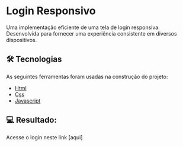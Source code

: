 # Login Responsivo

Uma implementação eficiente de uma tela de login responsiva. Desenvolvida para fornecer uma experiência consistente em diversos dispositivos.

## 🛠 Tecnologias

As seguintes ferramentas foram usadas na construção do projeto:

- [Html](https://developer.mozilla.org/pt-BR/docs/Web/HTML)
- [Css](https://developer.mozilla.org/pt-BR/docs/Web/CSS)
- [Javascript](https://developer.mozilla.org/pt-BR/docs/Web/JavaScript)

## 💻 Resultado:

Acesse o login neste link [aqui]
